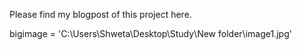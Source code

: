 Please find my blogpost of this project here.

bigimage = 'C:\Users\Shweta\Desktop\Study\New folder\image1.jpg'
